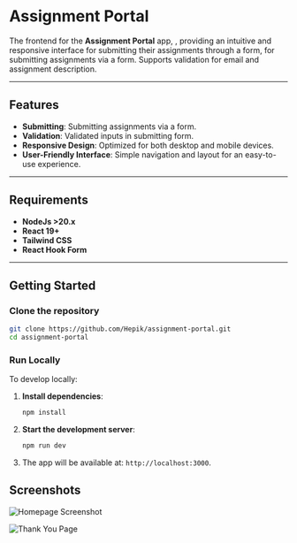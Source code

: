 # Assignment Portal

The frontend for the **Assignment Portal** app, , providing an intuitive and responsive interface for submitting their assignments through a form, for submitting assignments via a form. Supports validation for email and assignment description.

---

## Features

- **Submitting**: Submitting assignments via a form.
- **Validation**: Validated inputs in submitting form.
- **Responsive Design**: Optimized for both desktop and mobile devices.
- **User-Friendly Interface**: Simple navigation and layout for an easy-to-use experience.

---

## Requirements

- **NodeJs >20.x**
- **React 19+**
- **Tailwind CSS**
- **React Hook Form**

---

## Getting Started

### Clone the repository

```bash
git clone https://github.com/Hepik/assignment-portal.git
cd assignment-portal
```

### Run Locally

To develop locally:

1. **Install dependencies**:

   ```bash
   npm install
   ```

2. **Start the development server**:

   ```bash
   npm run dev
   ```

3. The app will be available at: `http://localhost:3000`.

## Screenshots

![Homepage Screenshot](https://github.com/Hepik/RecipeFinderApp/blob/main/recipefinderapp/public/photo_2025-04-10_00-13-51.jpg?raw=true)

![Thank You Page](https://github.com/Hepik/RecipeFinderApp/blob/main/recipefinderapp/public/photo_2025-04-10_00-13-57.jpg?raw=true)
